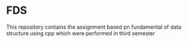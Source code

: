 # FDS
This repository contains the assignment based pn fundamental of data structure using cpp  which were performed in third semester
